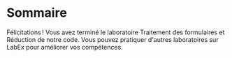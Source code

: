 # Sommaire

Félicitations ! Vous avez terminé le laboratoire Traitement des formulaires et Réduction de notre code. Vous pouvez pratiquer d'autres laboratoires sur LabEx pour améliorer vos compétences.
